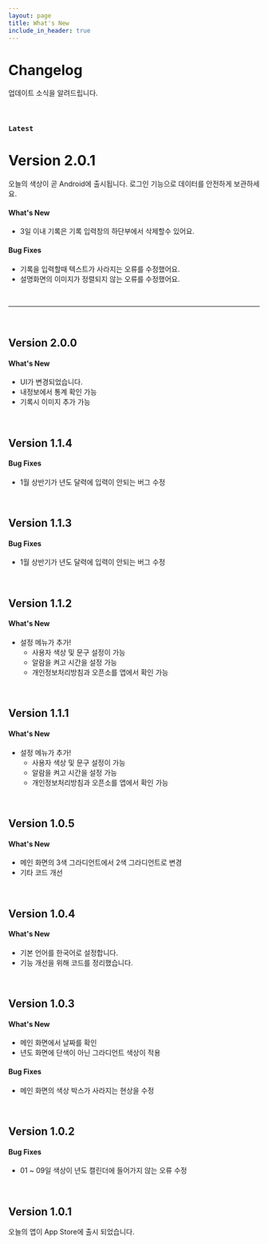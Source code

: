 ```yaml
---
layout: page
title: What's New
include_in_header: true
---
```


# Changelog
업데이트 소식을 알려드립니다.

<br>

### `Latest`
# **Version 2.0.1**
오늘의 색상이 곧 Android에 출시됩니다.
로그인 기능으로 데이터를 안전하게 보관하세요.

#### What's New
- 3일 이내 기록은 기록 입력창의 하단부에서 삭제할수 있어요.

#### Bug Fixes
- 기록을 입력할때 텍스트가 사라지는 오류를 수정했어요.
- 설명화면의 이미지가 정렬되지 않는 오류를 수정했어요.

<br>

________

<br>

## Version 2.0.0

#### What's New
- UI가 변경되었습니다.
- 내정보에서 통계 확인 가능
- 기록시 이미지 추가 가능

<br>

## Version 1.1.4

#### Bug Fixes
- 1월 상반기가 년도 달력에 입력이 안되는 버그 수정

<br>

## Version 1.1.3

#### Bug Fixes
- 1월 상반기가 년도 달력에 입력이 안되는 버그 수정

<br>

## Version 1.1.2

#### What's New
- 설정 메뉴가 추가!
    - 사용자 색상 및 문구 설정이 가능
    - 알람을 켜고 시간을 설정 가능
    - 개인정보처리방침과 오픈소를 앱에서 확인 가능

<br>

## Version 1.1.1

#### What's New
- 설정 메뉴가 추가!    
  - 사용자 색상 및 문구 설정이 가능
  - 알람을 켜고 시간을 설정 가능
  - 개인정보처리방침과 오픈소를 앱에서 확인 가능

<br>

## Version 1.0.5

#### What's New
- 메인 화면의 3색 그라디언트에서 2색 그라디언트로 변경
- 기타 코드 개선

<br>

## Version 1.0.4

#### What's New
- 기본 언어를 한국어로 설정합니다.
- 기능 개선을 위해 코드를 정리했습니다.

<br>

## Version 1.0.3

#### What's New
- 메인 화면에서 날짜를 확인
- 년도 화면에 단색이 아닌 그라디언트 색상이 적용

#### Bug Fixes
- 메인 화면의 색상 박스가 사라지는 현상을 수정

<br>

## Version 1.0.2

#### Bug Fixes
- 01 ~ 09일 색상이 년도 캘린더에 들어가지 않는 오류 수정

<br>

## Version 1.0.1
오늘의 앱이 App Store에 출시 되었습니다.